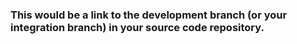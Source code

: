 ### This would be a link to the development branch (or your integration branch) in your source code repository. 